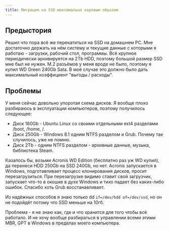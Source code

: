 ```yaml
---
title: Миграция на SSD максимально корявым образом
---
```


## Предыстория

Решил что пора всё же перекатиться на SSD на домашнем PC. Мне достаточно держать на нём систему и текущие данные с которыми я работаю - загрузки, рабочий стол, программы. Всё крупное периодически архивируется на 2Tb HDD, поэтому большой размер SSD мне был не нужен. M.2 разъёмов у меня вроде не было, поэтому я купил WD Green 240Gb Sata. В моё случае это должно было дать максимальный коэффициент "выгоды / расходы".

## Проблемы

У меня сейчас довольно упоротая схема дисков. Я вообще плохо разбираюсь в эксплуатации компьютеров, поэтому получилось следующее:

- Диск 160Gb - Ubuntu Linux со своими отдельными ext4 разделами /boot, /home, /.
- Диск 250Gb - Windows 8.1 одним NTFS разделом и Grub. Почему так случилось, уже не помню.
- Диск 2Tb - одним NTFS разделом - архивные данные, музыка, библиотека Steam.

Казалось бы, возьми Acronis WD Edition (бесплатно раз уж WD купил), да перенеси HDD 250Gb на SSD 240Gb, но нет. Acronis запускается в Windows, подготавливает процесс клонирования дисков, просит перезагрузиться. При перезагрузке видимо ставит свой загрузчик, запускает что-то в окошке в духе Windows и тихо падает без каких-либо ошибок. Спасибо хоть Grub восстанавливает.

Из надёжных способов я знаю только dd `if=/dev/hdd of=/dev/ssd`, но он не подойдёт потому что SSD меньше на 10гб.

Проблема - я не знаю как, где и что хранится для того чтобы всё работало. И не хочу вообще разбираться в управлении всеми этими MBR, GPT в Windows в пределах моего компьютера.
